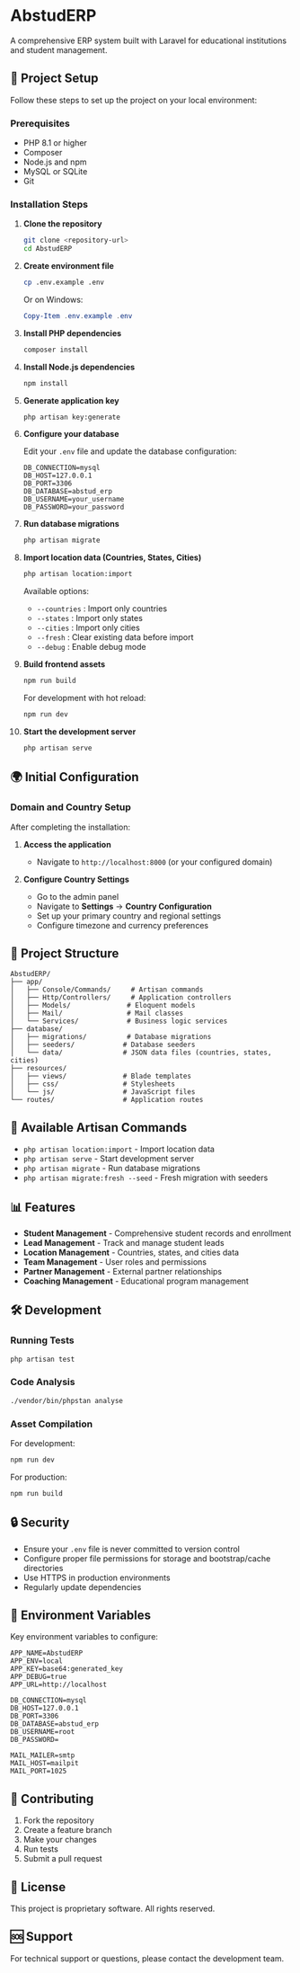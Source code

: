 # AbstudERP

A comprehensive ERP system built with Laravel for educational institutions and student management.

## 🚀 Project Setup

Follow these steps to set up the project on your local environment:

### Prerequisites

- PHP 8.1 or higher
- Composer
- Node.js and npm
- MySQL or SQLite
- Git

### Installation Steps

1. **Clone the repository**
   ```bash
   git clone <repository-url>
   cd AbstudERP
   ```

2. **Create environment file**
   ```bash
   cp .env.example .env
   ```
   
   Or on Windows:
   ```powershell
   Copy-Item .env.example .env
   ```

3. **Install PHP dependencies**
   ```bash
   composer install
   ```

4. **Install Node.js dependencies**
   ```bash
   npm install
   ```

5. **Generate application key**
   ```bash
   php artisan key:generate
   ```

6. **Configure your database**
   
   Edit your `.env` file and update the database configuration:
   ```env
   DB_CONNECTION=mysql
   DB_HOST=127.0.0.1
   DB_PORT=3306
   DB_DATABASE=abstud_erp
   DB_USERNAME=your_username
   DB_PASSWORD=your_password
   ```

7. **Run database migrations**
   ```bash
   php artisan migrate
   ```

8. **Import location data (Countries, States, Cities)**
   ```bash
   php artisan location:import
   ```
   
   Available options:
   - `--countries` : Import only countries
   - `--states` : Import only states  
   - `--cities` : Import only cities
   - `--fresh` : Clear existing data before import
   - `--debug` : Enable debug mode

9. **Build frontend assets**
   ```bash
   npm run build
   ```
   
   For development with hot reload:
   ```bash
   npm run dev
   ```

10. **Start the development server**
    ```bash
    php artisan serve
    ```

## 🌍 Initial Configuration

### Domain and Country Setup

After completing the installation:

1. **Access the application**
   - Navigate to `http://localhost:8000` (or your configured domain)
   
2. **Configure Country Settings**
   - Go to the admin panel
   - Navigate to **Settings** → **Country Configuration**
   - Set up your primary country and regional settings
   - Configure timezone and currency preferences

## 📁 Project Structure

```
AbstudERP/
├── app/
│   ├── Console/Commands/     # Artisan commands
│   ├── Http/Controllers/     # Application controllers
│   ├── Models/              # Eloquent models
│   ├── Mail/                # Mail classes
│   └── Services/            # Business logic services
├── database/
│   ├── migrations/          # Database migrations
│   ├── seeders/            # Database seeders
│   └── data/               # JSON data files (countries, states, cities)
├── resources/
│   ├── views/              # Blade templates
│   ├── css/                # Stylesheets
│   └── js/                 # JavaScript files
└── routes/                 # Application routes
```

## 🔧 Available Artisan Commands

- `php artisan location:import` - Import location data
- `php artisan serve` - Start development server
- `php artisan migrate` - Run database migrations
- `php artisan migrate:fresh --seed` - Fresh migration with seeders

## 📊 Features

- **Student Management** - Comprehensive student records and enrollment
- **Lead Management** - Track and manage student leads
- **Location Management** - Countries, states, and cities data
- **Team Management** - User roles and permissions
- **Partner Management** - External partner relationships
- **Coaching Management** - Educational program management

## 🛠️ Development

### Running Tests
```bash
php artisan test
```

### Code Analysis
```bash
./vendor/bin/phpstan analyse
```

### Asset Compilation
For development:
```bash
npm run dev
```

For production:
```bash
npm run build
```

## 🔒 Security

- Ensure your `.env` file is never committed to version control
- Configure proper file permissions for storage and bootstrap/cache directories
- Use HTTPS in production environments
- Regularly update dependencies

## 📝 Environment Variables

Key environment variables to configure:

```env
APP_NAME=AbstudERP
APP_ENV=local
APP_KEY=base64:generated_key
APP_DEBUG=true
APP_URL=http://localhost

DB_CONNECTION=mysql
DB_HOST=127.0.0.1
DB_PORT=3306
DB_DATABASE=abstud_erp
DB_USERNAME=root
DB_PASSWORD=

MAIL_MAILER=smtp
MAIL_HOST=mailpit
MAIL_PORT=1025
```

## 🤝 Contributing

1. Fork the repository
2. Create a feature branch
3. Make your changes
4. Run tests
5. Submit a pull request

## 📄 License

This project is proprietary software. All rights reserved.

## 🆘 Support

For technical support or questions, please contact the development team.
